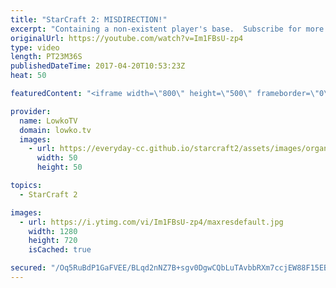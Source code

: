 ```yaml
---
title: "StarCraft 2: MISDIRECTION!"
excerpt: "Containing a non-existent player's base.  Subscribe for more videos: http://lowko.tv/youtube The Crescent Moon rush: https://goo.gl/T7lRXv  Easily one of the strangest early games I've seen in a while. After building up a massive force the game ends in a base race, where both players try their best to"
originalUrl: https://youtube.com/watch?v=Im1FBsU-zp4
type: video
length: PT23M36S
publishedDateTime: 2017-04-20T10:53:23Z
heat: 50

featuredContent: "<iframe width=\"800\" height=\"500\" frameborder=\"0\" src=\"https://www.youtube.com/embed/Im1FBsU-zp4\" allow=\"accelerometer; autoplay; encrypted-media; gyroscope; picture-in-picture\" allowfullscreen></iframe>"

provider:
  name: LowkoTV
  domain: lowko.tv
  images:
    - url: https://everyday-cc.github.io/starcraft2/assets/images/organizations/lowko.tv-50x50.jpg
      width: 50
      height: 50

topics:
  - StarCraft 2

images:
  - url: https://i.ytimg.com/vi/Im1FBsU-zp4/maxresdefault.jpg
    width: 1280
    height: 720
    isCached: true

secured: "/Oq5RuBdP1GaFVEE/BLqd2nNZ7B+sgv0DgwCQbLuTAvbbRXm7ccjEW88F15EBbU3by8rgnLi8iUpa44AxBgcJWZrIFTGaU7KmQSOn0iXvGoMJQflT2xH9XN1FDaxrW2+uFH26qJUwtngRvBP6+xp5Wsfe7h06cLMIwXLtcnPcXRMhj3/0EM67sPGEQuFpAs/KAdawq/gu1SjMcIcwBihY++YZVhVXkw3lU14PqRg9SxRQoUe8D5wmERq5y9CMf7HWk25hm62zJbRQvmxFCtb6k08ekCYKQWmhnK6wAG5k5S8torJoEikZLXNWt1gGoQ13Rtu38FLvaVXajYmUhHVrYkB+4+WQnhc+vUtLbwWzG9OAZ8DPcOnbrlwNEuGWAh5wDlJFbT+0qhY+0p4/OY538UCSE2AxZWNY9cvi9zW08E=;nFA1VcSMkhxKHEFZrniRcQ=="
---
```


